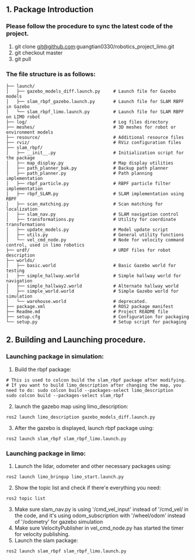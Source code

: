 ## 1. Package Introduction
### Please follow the procedure to sync the latest code of the project.
1. git clone git@github.com:guangtian0330/robotics_project_limo.git
2. git checkout master
3. git pull
### The file structure is as follows:
```plaintext
├── launch/
│   ├── gazebo_models_diff.launch.py     # Launch file for Gazebo models
│   ├── slam_rbpf_gazebo.launch.py       # Launch file for SLAM RBPF in Gazebo
│   └── slam_rbpf_limo.launch.py         # Launch file for SLAM RBPF on LIMO robot
├── log/                                 # Log files directory
├── meshes/                              # 3D meshes for robot or environment models
├── resource/                            # Additional resource files
├── rviz/                                # RViz configuration files
├── slam_rbpf/
│   ├── __init__.py                      # Initialization script for the package
│   ├── map_display.py                   # Map display utilities
│   ├── path_planner_bak.py              # Backup path planner
│   ├── path_planner.py                  # Path planning implementation
│   ├── rbpf_particle.py                 # RBPF particle filter implementation
│   ├── rbpf_SLAM.py                     # SLAM implementation using RBPF
│   ├── scan_matching.py                 # Scan matching for localization
│   ├── slam_nav.py                      # SLAM navigation control
│   ├── transformations.py               # Utility for coordinate transformations
│   ├── update_models.py                 # Model update script
│   ├── utils.py                         # General utility functions
│   └── vel_cmd_node.py                  # Node for velocity command control, used in limo robotics
├── urdf/                                # URDF files for robot description
├── worlds/
│   ├── basic.world                      # Basic Gazebo world for testing
│   ├── simple_hallway.world             # Simple hallway world for navigation
│   ├── simple_hallway2.world            # Alternate hallway world
│   ├── simple_world.world               # Simple Gazebo world for simulation
│   └── warehouse.world                  # deprecated.
├── package.xml                          # ROS2 package manifest
├── Readme.md                            # Project README file
├── setup.cfg                            # Configuration for packaging
└── setup.py                             # Setup script for packaging
```
## 2. Building and Launching procedure.
### Launching package in simulation:
1. Build the rbpf package:
```
# This is used to colcon build the slam_rbpf package after modifying. 
# If you want to build limo_description after changing the map, you need to do: sudo colcon build --packages-select limo_description
sudo colcon build --packages-select slam_rbpf
```
2. launch the gazebo map using limo_description:
```
ros2 launch limo_description gazebo_models_diff.launch.py
```
3. After the gazebo is displayed, launch rbpf package using: 
```
ros2 launch slam_rbpf slam_rbpf_limo.launch.py
```
### Launching package in limo:
1. Launch the lidar, odometer and other necessary packages using:
```
ros2 launch limo_bringup limo_start.launch.py
```
2. Show the topic list and check if there'e everything you need:
```
ros2 topic list
```
3. Make sure slam_nav.py is using '/cmd_vel_input' instead of '/cmd_vel/ in the code, and it's using odom_subscription with '/wheel/odom' instead of '/odometry' for gazebo simulation
4. Make sure VelocityPublisher in vel_cmd_node.py has started the timer for velocity publishing.
5. Launch the slam package:
```
ros2 launch slam_rbpf slam_rbpf_limo.launch.py
```